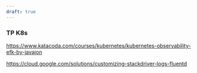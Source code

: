 ```yaml
---
draft: true
---
```


### TP K8s
https://www.katacoda.com/courses/kubernetes/kubernetes-observability-efk-by-javajon

https://cloud.google.com/solutions/customizing-stackdriver-logs-fluentd
